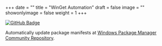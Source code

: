 +++
date = ""
title = "WinGet Automation"
draft = false
image = ""
showonlyimage = false
weight = 1
+++

[![GitHub Badge](https://img.shields.io/badge/GitHub-black?style=for-the-badge&logo=github)](https://github.com/vedantmgoyal9/vedantmgoyal9/tree/main/WinGetAutomation)

Automatically update package manifests at [Windows Package Manager Community Repository](https://github.com/microsoft/winget-pkgs).

